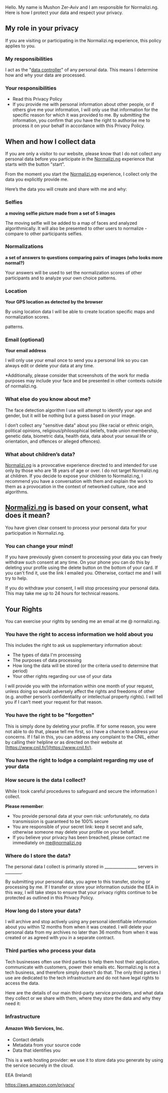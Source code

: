 Hello. My name is Mushon Zer-Aviv and I am responsible for Normalizi.ng. Here is how I protect your data and respect your privacy.

## My role in your privacy

If you are visiting or participating in the Normalizi.ng experience, this policy applies to you.

### My responsibilities

I act as the "[data controller](https://ec.europa.eu/info/law/law-topic/data-protection/reform/rules-business-and-organisations/obligations/controller-processor/what-data-controller-or-data-processor_en)" of any personal data. This means I determine how and why your data are processed.

### Your responsibilities

- Read this Privacy Policy
- If you provide me with personal information about other people, or if
others give me your information, I will only use that information for
the specific reason for which it was provided to me. By submitting the
information, you confirm that you have the right to authorise me to
process it on your behalf in accordance with this Privacy Policy.

## When and how I collect data

If you are only a visitor to our website, please know that I do not collect any personal data before you participate in the [Normalizi.ng](http://normalizi.ng) experience that starts with the button "start".

From the moment you start the [Normalizi.ng](http://normalizi.ng) experience, I collect only the data you explicitly provide me.

Here’s the data you will create and share with me and why:

### Selfies

**a moving selfie picture made from a set of 5 images**

The moving selfie will be added to a map of faces and analyzed algorithmically. It will also be presented to other users to normalize - compare to other participants selfies.

### Normalizations

**a set of answers to questions comparing pairs of images (who looks more normal?)**

Your answers will be used to set the normalization scores of other participants and to analyze your own choice patterns.

### Location

**Your GPS location as detected by the browser**

By using location data I will be able to create location specific maps and normalization scores.

patterns.

### Email (optional)

**Your email address**

I will only use your email once to send you a personal link so you can always edit or delete your data at any time.


*Additionally, please consider that screenshots of the work for media purposes may include your face and be presented in other contexts outside of normalizi.ng.

### What else do you know about me?

The face detection algorithm I use will attempt to identify your age and gender, but it will be nothing but a guess based on your image.

I don’t collect any "sensitive data" about you (like racial or ethnic origin, political opinions, religious/philosophical beliefs, trade union membership, genetic data, biometric data, health data, data about your sexual life or orientation, and offences or alleged offences). 

### What about children’s data?

[Normalizi.ng](http://normalizi.ng) is a provocative experience directed to and intended for use only by those who are 18 years of age or over. I do not target Normalizi.ng at children. If you decide to expose your children to Normalizi.ng, I recommend you have a conversation with them and explain the work to them as a provocation in the context of networked culture, race and algorithms.

## [Normalizi.ng](http://normalizi.ng) is based on your consent, what does it mean?

You have given clear consent to process your personal data for your participation in Normalizi.ng.

### You can change your mind!

If you have previously given consent to processing your data you can freely withdraw such consent at any time. On your phone you can do this by deleting your profile using the delete button on the bottom of your card. If you can't find it, use the link I emailed you. Otherwise, contact me and I will try to help.

If you do withdraw your consent, I will stop processing your personal data. This may take me up to 24 hours for technical reasons.

## Your Rights

You can exercise your rights by sending me an email at me @ normalizi.ng.

### You have the right to access information we hold about you

This includes the right to ask us supplementary information about:

- The types of data I'm processing
- The purposes of data processing
- How long the data will be stored (or the criteria used to determine that period)
- Your other rights regarding our use of your data

I will provide you with the information within one month of your request, unless doing so would adversely affect the rights and freedoms of other (e.g. another person’s confidentiality or intellectual property rights). I will tell you if I can’t meet your request for that reason.

### You have the right to be "forgotten"

This is simply done by deleting your profile. If for some reason, you were not able to do that, please tell me first, so I have a chance to address your concerns. If I fail in this, you can address any complaint to the CNIL, either by calling their helpline or as directed on their website at [https://www.cnil.fr/](https://www.cnil.fr/).

### You have the right to lodge a complaint regarding my use of your data

### How secure is the data I collect?

While I took careful procedures to safeguard and secure the information I collect.

**Please remember**:

- You provide personal data at your own risk: unfortunately, no data transmission is guaranteed to be 100% secure
- You are responsible of your secret link: keep it secret and safe, otherwise someone may delete your profile on your behalf.
- If you believe your privacy has been breached, please contact me immediately on [me@normalizi.ng](mailto:me@normalizi.ng?subject=I%20believe%20my%20Privacy%20has%20been%20Breached)

### Where do I store the data?

The personal data I collect is primarily stored in ________________ servers in ________. 

By submitting your personal data, you agree to this transfer, storing or processing by me. If I transfer or store your information outside the EEA in this way, I will take steps to ensure that your privacy rights continue to be protected as outlined in this Privacy Policy.

### How long do I store your data?

I will archive and stop actively using any personal identifiable information about you within 12 months from when it was created. I will delete your personal data from my archives no later than 36 months from when it was created or as agreed with you in a separate contract.

### Third parties who process your data

Tech businesses often use third parties to help them host their application, communicate with customers, power their emails etc. Normalizi.ng is not a tech business, and therefore simply doesn't do that. The only third parties I use are dedicated to the tech infrastructure and do not have legal rights to access the data.

Here are the details of our main third-party service providers, and what data they collect or we share with them, where they store the data and why they need it:

### Infrastructure


#### Amazon Web Services, Inc.

- Contact details
- Metadata from your source code
- Data that identifies you

This is a web hosting provider: we use it to store data you generate by using the service securely in the cloud.

EEA (Ireland)

https://aws.amazon.com/privacy/
